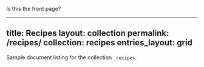 Is this the front page?


---
title: Recipes
layout: collection
permalink: /recipes/
collection: recipes
entries_layout: grid
---

Sample document listing for the collection `_recipes`.
